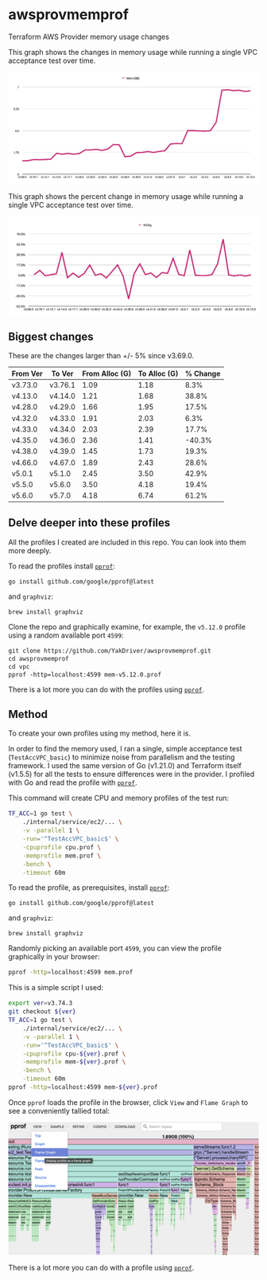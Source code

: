 # awsprovmemprof
Terraform AWS Provider memory usage changes

This graph shows the changes in memory usage while running a single VPC acceptance test over time.

![Memory Usage Changes Graph](memusechange.png "Memory Usage Changes")

This graph shows the percent change in memory usage while running a single VPC acceptance test over time.

![Percent Memory Changes](memusepctchange.png "Percent Memory Changes")

## Biggest changes

These are the changes larger than +/- 5% since v3.69.0.

| From Ver | To Ver | From Alloc (G) | To Alloc (G) | % Change |
| --- | --- | --- | --- | --- |
| v3.73.0 | v3.76.1 | 1.09 | 1.18 | 8.3% |
| v4.13.0 | v4.14.0 | 1.21 | 1.68 | 38.8% |
| v4.28.0 | v4.29.0 | 1.66 | 1.95 | 17.5% |
| v4.32.0 | v4.33.0 | 1.91 | 2.03 | 6.3% |
| v4.33.0 | v4.34.0 | 2.03 | 2.39 | 17.7% |
| v4.35.0 | v4.36.0 | 2.36 | 1.41 | -40.3% |
| v4.38.0 | v4.39.0 | 1.45 | 1.73 | 19.3% |
| v4.66.0 | v4.67.0 | 1.89 | 2.43 | 28.6% |
| v5.0.1 | v5.1.0 | 2.45 | 3.50 | 42.9% |
| v5.5.0 | v5.6.0 | 3.50 | 4.18 | 19.4% |
| v5.6.0 | v5.7.0 | 4.18 | 6.74 | 61.2% |

## Delve deeper into these profiles

All the profiles I created are included in this repo. You can look into them more deeply.

To read the profiles install [`pprof`](https://github.com/google/pprof):

```
go install github.com/google/pprof@latest
```

and `graphviz`:

```
brew install graphviz
```

Clone the repo and graphically examine, for example, the `v5.12.0` profile using a random available port `4599`:

```
git clone https://github.com/YakDriver/awsprovmemprof.git
cd awsprovmemprof
cd vpc
pprof -http=localhost:4599 mem-v5.12.0.prof
```

There is a lot more you can do with the profiles using [`pprof`](https://github.com/google/pprof).

## Method

To create your own profiles using my method, here it is.

In order to find the memory used, I ran a single, simple acceptance test (`TestAccVPC_basic`) to minimize noise from parallelism and the testing framework. I used the same version of Go (v1.21.0) and Terraform itself (v1.5.5) for all the tests to ensure differences were in the provider. I profiled with Go and read the profile with [`pprof`](https://github.com/google/pprof).

This command will create CPU and memory profiles of the test run:

```sh
TF_ACC=1 go test \
    ./internal/service/ec2/... \
    -v -parallel 1 \
    -run='^TestAccVPC_basic$' \
    -cpuprofile cpu.prof \
    -memprofile mem.prof \
    -bench \
    -timeout 60m
```

To read the profile, as prerequisites, install [`pprof`](https://github.com/google/pprof):

```
go install github.com/google/pprof@latest
```

and `graphviz`:

```
brew install graphviz
```

Randomly picking an available port `4599`, you can view the profile graphically in your browser:

```sh
pprof -http=localhost:4599 mem.prof
```

This is a simple script I used:

```bash
export ver=v3.74.3
git checkout ${ver}
TF_ACC=1 go test \
    ./internal/service/ec2/... \
    -v -parallel 1 \
    -run='^TestAccVPC_basic$' \
    -cpuprofile cpu-${ver}.prof \
    -memprofile mem-${ver}.prof \
    -bench \
    -timeout 60m
pprof -http=localhost:4599 mem-${ver}.prof
```

Once `pprof` loads the profile in the browser, click `View` and `Flame Graph` to see a conveniently tallied total:

![Using pprof](usingpprof.png "Using pprof")

There is a lot more you can do with a profile using [`pprof`](https://github.com/google/pprof).
